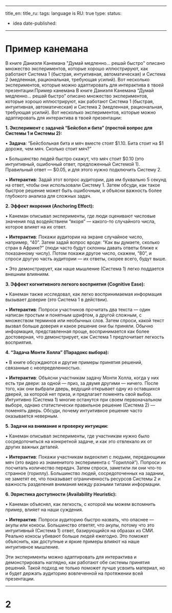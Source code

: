 
---
title_en: 
title_ru: 
tags: 
language is RU: true
type: 
status:
  - idea
date-published:
---

# Пример канемана
В книге Даниэля Канемана "Думай медленно… решай быстро" описано множество экспериментов, которые хорошо иллюстрируют, как работают Система 1 (быстрая, интуитивная, автоматическая) и Система 2 (медленная, рациональная, требующая усилий). Вот несколько экспериментов, которые можно адаптировать для интерактива в твоей презентации:Пример канемана
В книге Даниэля Канемана “Думай медленно… решай быстро” описано множество экспериментов, которые хорошо иллюстрируют, как работают Система 1 (быстрая, интуитивная, автоматическая) и Система 2 (медленная, рациональная, требующая усилий). Вот несколько экспериментов, которые можно адаптировать для интерактива в твоей презентации:

  

**1. Эксперимент с задачей “Бейсбол и бита” (простой вопрос для Системы 1 и Системы 2):**

  

• **Задача**: “Бейсбольная бита и мяч вместе стоят $1.10. Бита стоит на $1 дороже, чем мяч. Сколько стоит мяч?”

• Большинство людей быстро скажут, что мяч стоит $0.10 (это интуитивный, ошибочный ответ, предложенный Системой 1). Правильный ответ — $0.05, и для этого нужно подключить Систему 2.

• **Интерактив**: Задай этот вопрос аудитории, дав им буквально 5 секунд на ответ, чтобы они использовали Систему 1. Затем обсуди, как такое быстрое решение может быть ошибочным, и объясни важность более глубокого анализа для сложных задач.

  

**2. Эффект якорения (Anchoring Effect):**

  

• Канеман описывал эксперименты, где люди оценивают числовые значения под воздействием “якоря” — какого-то случайного числа, которое влияет на их ответ.

• **Интерактив**: Покажи аудитории на экране случайное число, например, “40”. Затем задай вопрос вроде: “Как вы думаете, сколько стран в Африке?” (люди часто будут склонны давать ответы ближе к показанному числу). Потом покажи другое число, скажем, “80”, и спроси другую часть аудитории — их ответы, скорее всего, будут выше.

• Это демонстрирует, как наше мышление (Система 1) легко поддается внешним влияниям.

  

**3. Эффект когнитивного легкого восприятия (Cognitive Ease):**

  

• Канеман также исследовал, как легко воспринимаемая информация вызывает доверие (это Система 1 в действии).

• **Интерактив**: Попроси участников прочитать два текста — один написан простым и понятным шрифтом, а другой сложным, с множеством терминов или необычных слов. Затем спроси, какой текст вызвал больше доверия и какое решение они бы приняли. Обычно информация, представленная проще, воспринимается как более достоверная, что демонстрирует, как Система 1 предпочитает легкость восприятия.

  

**4. “Задача Монти Холла” (Парадокс выбора):**

  

• В книге обсуждаются и другие примеры принятия решений, связанные с неопределенностью.

• **Интерактив**: Объясни участникам задачу Монти Холла, когда у них есть три двери: за одной — приз, за двумя другими — ничего. После того, как они выбрали дверь, ведущий открывает одну из оставшихся дверей, за которой нет приза, и предлагает поменять свой выбор. Интуитивно (Система 1) многие останутся при своем первоначальном выборе, однако статистически правильное решение (Система 2) — поменять дверь. Обсуди, почему интуитивное решение часто оказывается неверным.

  

**5. Задачи на внимание и проверку интуиции:**

  

• Канеман описывал эксперименты, где участникам нужно было сосредоточиться на конкретной задаче, и как это отвлекало их от других важных деталей.

• **Интерактив**: Покажи участникам видеоклип с людьми, передающими мяч (это видео из знаменитого эксперимента с “Гориллой”). Попроси их посчитать количество передач. Затем спроси, заметили ли они что-то странное (гориллу). Большинство людей, сосредоточенных на задании, не заметят ее, что показывает ограниченность ресурсов Системы 2 и важность разделения внимания между разными типами информации.

  

**6. Эвристика доступности (Availability Heuristic):**

  

• Канеман объяснял, как легкость, с которой мы можем вспомнить пример, влияет на наши суждения.

• **Интерактив**: Попроси аудиторию быстро назвать, что опаснее — акулы или кокосы. Большинство ответят, что акулы, потому что это интуитивный (Система 1) ответ, базирующийся на образах из СМИ. Реально кокосы убивают больше людей ежегодно. Это поможет объяснить, как доступные и яркие примеры влияют на наше интуитивное мышление.

  

Эти эксперименты можно адаптировать для интерактива и демонстрировать наглядно, как работают обе системы принятия решений. Такой подход не только поможет лучше усвоить материал, но и будет держать аудиторию вовлеченной на протяжении всей презентации.



-----

# 2
